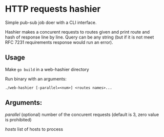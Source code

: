 # HTTP requests hashier

Simple pub-sub job doer with a CLI interface.

  Hashier makes a concurent requests to routes given and print route and hash of response line by line.
  Query can be any string (but if it is not meet RFC 7231 requirements response would run an error).

## Usage

Make `go build` in a web-hashier directory

Run binary with an arguments:

`./web-hashier [-parallel=<num>] <routes names>...`
  
## Arguments:

  *parallel*  (optional) number of the concurent requests (default is 3, zero value is prohibited)

  *hosts*  list of hosts to process
